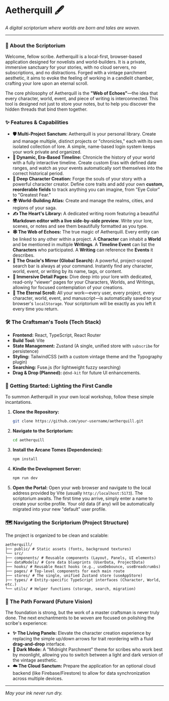 # Aetherquill 🖋️

*A digital scriptorium where worlds are born and tales are woven.*

---

### 📖 About the Scriptorium

Welcome, fellow scribe. Aetherquill is a local-first, browser-based application designed for novelists and world-builders. It is a private, immersive sanctuary for your stories, with no cloud servers, no subscriptions, and no distractions. Forged with a vintage parchment aesthetic, it aims to evoke the feeling of working in a candlelit chamber, crafting your lore upon an eternal scroll.

The core philosophy of Aetherquill is the **"Web of Echoes"**—the idea that every character, world, event, and piece of writing is interconnected. This tool is designed not just to store your notes, but to help you discover the hidden threads that bind them together.

### ✨ Features & Capabilities

*   **🛡️ Multi-Project Sanctum:** Aetherquill is your personal library. Create and manage multiple, distinct projects or "chronicles," each with its own isolated collection of lore. A simple, name-based login system keeps your work private and organized.
*   **📜 Dynamic, Era-Based Timeline:** Chronicle the history of your world with a fully interactive timeline. Create custom Eras with defined date ranges, and watch as your events automatically sort themselves into the correct historical period.
*   **🧝 Deep Character Creation:** Forge the souls of your story with a powerful character creator. Define core traits and add your own **custom, reorderable fields** to track anything you can imagine, from "Eye Color" to "Greatest Fear."
*   **🌍 World-Building Atlas:** Create and manage the realms, cities, and regions of your saga.
*   **✍️ The Heart's Library:** A dedicated writing room featuring a beautiful **Markdown editor with a live side-by-side preview**. Write your lore, scenes, or notes and see them beautifully formatted as you type.
*   **🕸️ The Web of Echoes:** The true magic of Aetherquill. Every entity can be linked to any other within a project. A **Character** can inhabit a **World** and be mentioned in multiple **Writings**. A **Timeline Event** can list the **Characters** who participated. A **Writing** can reference the **Events** it describes.
*   **🔮 The Oracle's Mirror (Global Search):** A powerful, project-scoped search bar is always at your command. Instantly find any character, world, event, or writing by its name, tags, or content.
*   **🧭 Immersive Detail Pages:** Dive deep into your lore with dedicated, read-only "viewer" pages for your Characters, Worlds, and Writings, allowing for focused contemplation of your creations.
*   **🧠 The Eternal Scroll:** All your work—every user, every project, every character, world, event, and manuscript—is automatically saved to your browser's `localStorage`. Your scriptorium will be exactly as you left it every time you return.

### 🛠️ The Craftsman's Tools (Tech Stack)

*   **Frontend:** React, TypeScript, React Router
*   **Build Tool:** Vite
*   **State Management:** Zustand (A single, unified store with `subscribe` for persistence)
*   **Styling:** TailwindCSS (with a custom vintage theme and the Typography plugin)
*   **Searching:** Fuse.js (for lightweight fuzzy searching)
*   **Drag & Drop (Planned):** `@dnd-kit` for future UI enhancements.

### 📜 Getting Started: Lighting the First Candle

To summon Aetherquill in your own local workshop, follow these simple incantations.

1.  **Clone the Repository:**
    ```bash
    git clone https://github.com/your-username/aetherquill.git
    ```

2.  **Navigate to the Scriptorium:**
    ```bash
    cd aetherquill
    ```

3.  **Install the Arcane Tomes (Dependencies):**
    ```bash
    npm install
    ```

4.  **Kindle the Development Server:**
    ```bash
    npm run dev
    ```

5.  **Open the Portal:**
    Open your web browser and navigate to the local address provided by Vite (usually `http://localhost:5173`). The scriptorium awaits. The first time you arrive, simply enter a name to create your scribe profile. Your old data (if any) will be automatically migrated into your new "default" user profile.

### 🗺️ Navigating the Scriptorium (Project Structure)

The project is organized to be clean and scalable:

    aetherquill/
    ├── public/ # Static assets (fonts, background textures)
    └── src/
    ├── components/ # Reusable components (Layout, Panels, UI elements)
    ├── dataModels/ # Core data blueprints (UserData, ProjectData)
    ├── hooks/ # Reusable React hooks (e.g., useDebounce, useBreadcrumbs)
    ├── pages/ # Top-level components for each main route
    ├── stores/ # The single, unified Zustand store (useAppStore)
    ├── types/ # Entity-specific TypeScript interfaces (Character, World, etc.)
    └── utils/ # Helper functions (storage, search, migration)

### 🔮 The Path Forward (Future Vision)

The foundation is strong, but the work of a master craftsman is never truly done. The next enchantments to be woven are focused on polishing the scribe's experience:

*   **✨ The Living Panels:** Elevate the character creation experience by replacing the simple up/down arrows for trait reordering with a fluid **drag-and-drop** interface.
*   **🎨 Dark Mode:** A "Midnight Parchment" theme for scribes who work best by moonlight, allowing you to switch between a light and dark version of the vintage aesthetic.
*   **☁️ The Cloud Sanctum:** Prepare the application for an optional cloud backend (like Firebase/Firestore) to allow for data synchronization across multiple devices.

---

*May your ink never run dry.*